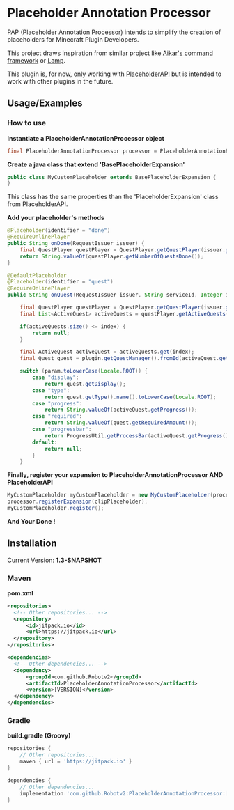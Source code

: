 
# Placeholder Annotation Processor

PAP (Placeholder Annotation Processor) intends to simplify the creation of placeholders for Minecraft Plugin Developers.

This project draws inspiration from similar project like [Aikar's command framework](https://github.com/aikar/commands) or [Lamp](https://github.com/Revxrsal/lamp).

This plugin is, for now, only working with [PlaceholderAPI](https://www.spigotmc.org/resources/placeholderapi.6245/#:~:text=PlaceholderAPI%20is%20a%20plugin%20for%20Spigot%20servers%20that,be%20downloaded%20in-game%20through%20the%20PAPI%20Expansion%20Cloud.) but is intended to work with other plugins in the future.


## Usage/Examples

### How to use 

**Instantiate a PlaceholderAnnotationProcessor object**

```java
final PlaceholderAnnotationProcessor processor = PlaceholderAnnotationProcessor.create();
```

**Create a java class that extend 'BasePlaceholderExpansion'**

```java
public class MyCustomPlaceholder extends BasePlaceholderExpansion {
}
```

This class has the same properties than the 'PlaceholderExpansion' class from PlaceholderAPI.

**Add your placeholder's methods**

```java
@Placeholder(identifier = "done")
@RequireOnlinePlayer
public String onDone(RequestIssuer issuer) {
    final QuestPlayer questPlayer = QuestPlayer.getQuestPlayer(issuer.getPlayer().getUniqueId());
    return String.valueOf(questPlayer.getNumberOfQuestsDone());
}

@DefaultPlaceholder
@Placeholder(identifier = "quest")
@RequireOnlinePlayer
public String onQuest(RequestIssuer issuer, String serviceId, Integer index, @Optional(defaultArg = "display") String param) {

    final QuestPlayer questPlayer = QuestPlayer.getQuestPlayer(issuer.getPlayer().getUniqueId());        
    final List<ActiveQuest> activeQuests = questPlayer.getActiveQuests(serviceId);

    if(activeQuests.size() <= index) {
        return null;
    }

    final ActiveQuest activeQuest = activeQuests.get(index);
    final Quest quest = plugin.getQuestManager().fromId(activeQuest.getQuestId());

    switch (param.toLowerCase(Locale.ROOT)) {
        case "display":
            return quest.getDisplay();
        case "type":
            return quest.getType().name().toLowerCase(Locale.ROOT);
        case "progress":
            return String.valueOf(activeQuest.getProgress());
        case "required":
            return String.valueOf(quest.getRequiredAmount());
        case "progressbar":
            return ProgressUtil.getProcessBar(activeQuest.getProgress(), quest.getRequiredAmount());
        default:
            return null;
        }
    }
```

**Finally, register your expansion to PlaceholderAnnotationProcessor AND PlaceholderAPI**

```java
MyCustomPlaceholder myCustomPlaceholder = new MyCustomPlaceholder(processor);
processor.registerExpansion(clipPlaceholder);
myCustomPlaceholder.register();
```

**And Your Done !**


## Installation

Current Version: **1.3-SNAPSHOT**

### Maven

**pom.xml**

  ``` xml
<repositories>
    <!-- Other repositories... -->
    <repository>
        <id>jitpack.io</id>
        <url>https://jitpack.io</url>
    </repository>
</repositories>

<dependencies>
    <!-- Other dependencies... -->
    <dependency>
        <groupId>com.github.Robotv2</groupId>
        <artifactId>PlaceholderAnnotationProcessor</artifactId>
        <version>[VERSION]</version>
    </dependency>
</dependencies>
  ```

### Gradle

**build.gradle (Groovy)**

```groovy
repositories {
    // Other repositories...
    maven { url = 'https://jitpack.io' }
}

dependencies {
    // Other dependencies...
    implementation 'com.github.Robotv2:PlaceholderAnnotationProcessor:[VERSION]'
}
```
